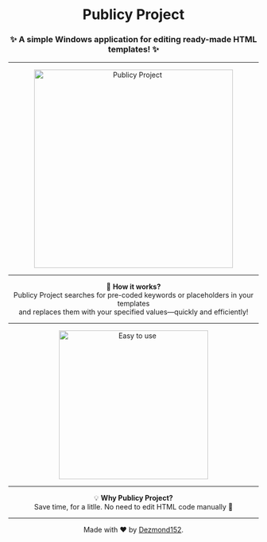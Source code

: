 <div align="center">

#  Publicy Project 

### ✨ A simple Windows application for editing ready-made HTML templates! ✨

---

<img src="https://github.com/Dezmond152/Publicy-Project/assets/136612118/4d80a36b-dd6b-4869-b28e-0e0f0be33f23" alt="Publicy Project" width="400">

---

🔎 **How it works?**  
Publicy Project searches for pre-coded keywords or placeholders in your templates  
and replaces them with your specified values—quickly and efficiently!

 ---

<p align="center">
  <img src="https://media.giphy.com/media/LmNwrBhejkK9EFP504/giphy.gif" alt="Easy to use" width="300">
</p>

---

💡 **Why Publicy Project?**  
Save time, for a litlle. No need to edit HTML code manually  🚀

---

Made with ❤️ by [Dezmond152](https://github.com/Dezmond152).

</div>

